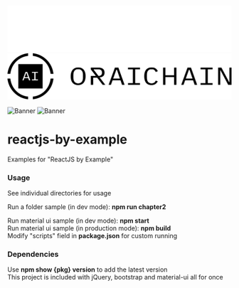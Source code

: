 ![Fancy logo](./logo-full-h-dark.png#gh-dark-mode-only)
![Fancy logo](./logo-full-h-light.png#gh-light-mode-only)

![Banner](https://github.com/stefanjudis/github-light-dark-image-example/raw/main/dark.png#gh-dark-mode-only)
![Banner](https://github.com/stefanjudis/github-light-dark-image-example/raw/main/light.png#gh-light-mode-only)



reactjs-by-example
===========

Examples for "ReactJS by Example"

### Usage

See individual directories for usage  

Run a folder sample (in dev mode): **npm run chapter2**  

Run material ui sample (in dev mode): **npm start**  
Run material ui sample (in production mode): **npm build**  
Modify "scripts" field in **package.json** for custom running  


### Dependencies  

Use **npm show {pkg} version** to add the latest version  
This project is included with jQuery, bootstrap and material-ui all for once


